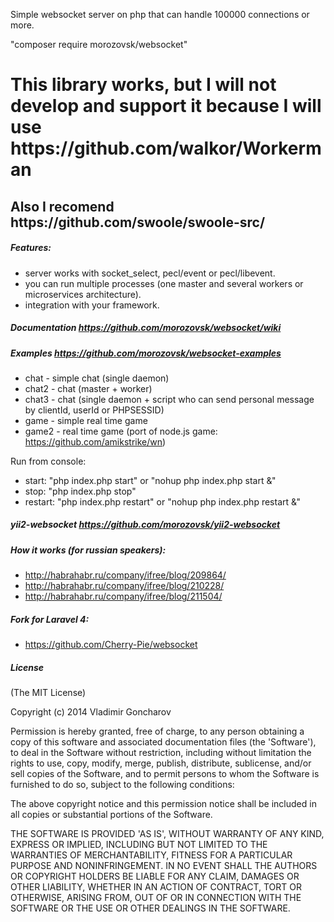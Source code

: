Simple websocket server on php that can handle 100000 connections or more.

"composer require morozovsk/websocket"

<h1>This library works, but I will not develop and support it because I will use https://github.com/walkor/Workerman</h1>
<h2>Also I recomend https://github.com/swoole/swoole-src/</h2>

##### Features:
* server works with socket_select, pecl/event or pecl/libevent.
* you can run multiple processes (one master and several workers or microservices architecture).
* integration with your framework.

##### Documentation https://github.com/morozovsk/websocket/wiki

##### Examples https://github.com/morozovsk/websocket-examples
* chat - simple chat (single daemon)
* chat2 - chat (master + worker)
* chat3 - chat (single daemon + script who can send personal message by clientId, userId or PHPSESSID)
* game - simple real time game
* game2 - real time game (port of node.js game: https://github.com/amikstrike/wn)

Run from console:
* start: "php index.php start" or "nohup php index.php start &"
* stop: "php index.php stop"
* restart: "php index.php restart" or "nohup php index.php restart &"

##### yii2-websocket https://github.com/morozovsk/yii2-websocket

##### How it works (for russian speakers):
* http://habrahabr.ru/company/ifree/blog/209864/
* http://habrahabr.ru/company/ifree/blog/210228/
* http://habrahabr.ru/company/ifree/blog/211504/

##### Fork for Laravel 4:
* https://github.com/Cherry-Pie/websocket

##### License

(The MIT License)

Copyright (c) 2014 Vladimir Goncharov

Permission is hereby granted, free of charge, to any person obtaining a copy of this software and associated documentation files (the 'Software'), to deal in the Software without restriction, including without limitation the rights to use, copy, modify, merge, publish, distribute, sublicense, and/or sell copies of the Software, and to permit persons to whom the Software is furnished to do so, subject to the following conditions:

The above copyright notice and this permission notice shall be included in all copies or substantial portions of the Software.

THE SOFTWARE IS PROVIDED 'AS IS', WITHOUT WARRANTY OF ANY KIND, EXPRESS OR IMPLIED, INCLUDING BUT NOT LIMITED TO THE WARRANTIES OF MERCHANTABILITY, FITNESS FOR A PARTICULAR PURPOSE AND NONINFRINGEMENT. IN NO EVENT SHALL THE AUTHORS OR COPYRIGHT HOLDERS BE LIABLE FOR ANY CLAIM, DAMAGES OR OTHER LIABILITY, WHETHER IN AN ACTION OF CONTRACT, TORT OR OTHERWISE, ARISING FROM, OUT OF OR IN CONNECTION WITH THE SOFTWARE OR THE USE OR OTHER DEALINGS IN THE SOFTWARE.
